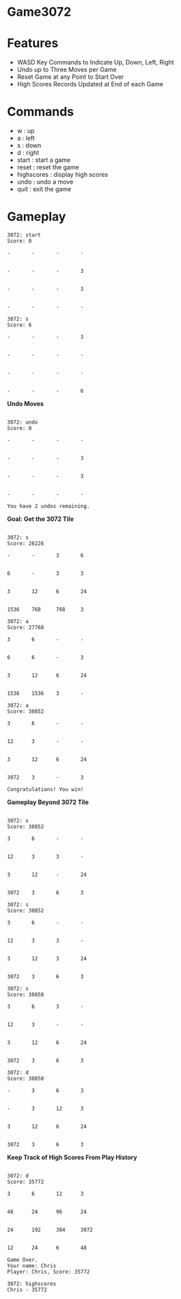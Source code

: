# Game3072

# Features

- WASD Key Commands to Indicate Up, Down, Left, Right
- Undo up to Three Moves per Game
- Reset Game at any Point to Start Over
- High Scores Records Updated at End of each Game

# Commands

- w : up
- a : left
- s : down
- d : right
- start : start a game
- reset : reset the game
- highscores : display high scores
- undo : undo a move
- quit : exit the game


# Gameplay

```
3072: start
Score: 0

-       -       -       -


-       -       -       3


-       -       -       3


-       -       -       -

3072: s
Score: 6

-       -       -       3


-       -       -       -


-       -       -       -


-       -       -       6

```

**Undo Moves**

```

3072: undo
Score: 0

-       -       -       -


-       -       -       3


-       -       -       3


-       -       -       -

You have 2 undos remaining.

```

**Goal: Get the 3072 Tile**

```

3072: s
Score: 26226

-       -       3       6


6       -       3       3


3       12      6       24


1536    768     768     3

3072: a
Score: 27768

3       6       -       -


6       6       -       3


3       12      6       24


1536    1536    3       -

3072: a
Score: 30852

3       6       -       -


12      3       -       -


3       12      6       24


3072    3       -       3

Congratulations! You win!

```
**Gameplay Beyond 3072 Tile**

```

3072: s
Score: 30852

3       6       -       -


12      3       3       -


3       12      -       24


3072    3       6       3

3072: s
Score: 30852

3       6       -       -


12      3       3       -


3       12      3       24


3072    3       6       3

3072: s
Score: 30858

3       6       3       -


12      3       -       -


3       12      6       24


3072    3       6       3

3072: d
Score: 30858

-       3       6       3


-       3       12      3


3       12      6       24


3072    3       6       3

```

**Keep Track of High Scores From Play History**

```

3072: d
Score: 35772

3       6       12      3


48      24      96      24


24      192     384     3072


12      24      6       48

Game Over.
Your name: Chris
Player: Chris, Score: 35772

3072: highscores
Chris - 35772

```

